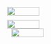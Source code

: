 <div style="display: flex; justify-content: center; align-items: flex-start; flex-wrap: wrap;">
  <div style="flex: 1; min-width: 300px; max-width: 50%;">
    <img style="width: 50%;" src="https://github-readme-stats.vercel.app/api?username=justincdavis&count_private=true&show_icons=true&include_all_commits=false&hide_border=true&hide_title=true" />
    <img style="width: 50%; margin-top: 10px;" src="https://github-readme-streak-stats.herokuapp.com/?user=justincdavis&hide_border=true" />
  </div>
  <div style="flex: 1; min-width: 300px; max-width: 50%; margin-left: 20px;">
    <img style="width: 50%;" src="https://github-readme-stats.vercel.app/api/top-langs/?username=justincdavis&hide=php" />
  </div>
</div>

